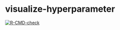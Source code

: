 # visualize-hyperparameter
[![R-CMD-check](https://github.com/Pizzaknoedel/visualize-hyperparameter/workflows/R-CMD-check/badge.svg)](https://github.com/Pizzaknoedel/visualize-hyperparameter/actions)
